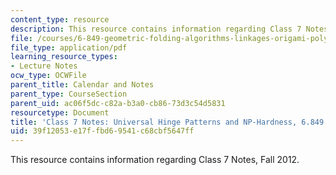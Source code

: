 ```yaml
---
content_type: resource
description: This resource contains information regarding Class 7 Notes, Fall 2012.
file: /courses/6-849-geometric-folding-algorithms-linkages-origami-polyhedra-fall-2012/39f12053e17ffbd69541c68cbf5647ff_MIT6_849F12_C07.pdf
file_type: application/pdf
learning_resource_types:
- Lecture Notes
ocw_type: OCWFile
parent_title: Calendar and Notes
parent_type: CourseSection
parent_uid: ac06f5dc-c82a-b3a0-cb86-73d3c54d5831
resourcetype: Document
title: 'Class 7 Notes: Universal Hinge Patterns and NP-Hardness, 6.849 Fall 2012'
uid: 39f12053-e17f-fbd6-9541-c68cbf5647ff
---
```

This resource contains information regarding Class 7 Notes, Fall 2012.

